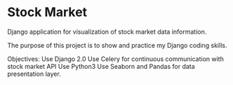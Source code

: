 # Stock Market
Django application for visualization of stock market data information.

The purpose of this project is to show and practice my Django coding skills. 

Objectives:
Use Django 2.0
Use Celery for continuous communication with stock market API
Use Python3
Use Seaborn and Pandas for data presentation layer.
